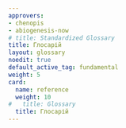 ```yaml
---
approvers:
- chenopis
- abiogenesis-now
# title: Standardized Glossary
title: Глосарій
layout: glossary
noedit: true
default_active_tag: fundamental
weight: 5
card:
  name: reference
  weight: 10
#   title: Glossary
  title: Глосарій
---
```


